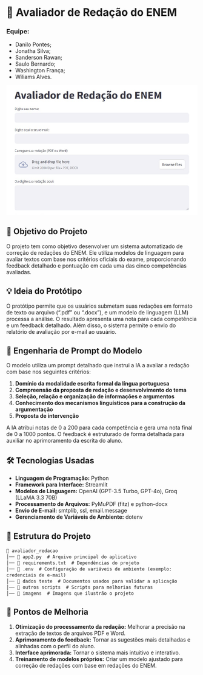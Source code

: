 # 📑 Avaliador de Redação do ENEM

### Equipe:
- Danilo Pontes;
- Jonatha Silva;
- Sanderson Rawan;
- Saulo Bernardo;
- Washington França;
- Wiliams Alves.

![image](./imagens/img-avaliador.png)

## 🎯 Objetivo do Projeto
O projeto tem como objetivo desenvolver um sistema automatizado de correção de redações do ENEM. Ele utiliza modelos de linguagem para avaliar textos com base nos critérios oficiais do exame, proporcionando feedback detalhado e pontuação em cada uma das cinco competências avaliadas.

## 💡 Ideia do Protótipo
O protótipo permite que os usuários submetam suas redações em formato de texto ou arquivo (“.pdf” ou “.docx”), e um modelo de linguagem (LLM) processa a análise. O resultado apresenta uma nota para cada competência e um feedback detalhado. Além disso, o sistema permite o envio do relatório de avaliação por e-mail ao usuário.

## 🔎 Engenharia de Prompt do Modelo
O modelo utiliza um prompt detalhado que instrui a IA a avaliar a redação com base nos seguintes critérios:
1. **Domínio da modalidade escrita formal da língua portuguesa**
2. **Compreensão da proposta de redação e desenvolvimento do tema**
3. **Seleção, relação e organização de informações e argumentos**
4. **Conhecimento dos mecanismos linguísticos para a construção da argumentação**
5. **Proposta de intervenção**

A IA atribui notas de 0 a 200 para cada competência e gera uma nota final de 0 a 1000 pontos. O feedback é estruturado de forma detalhada para auxiliar no aprimoramento da escrita do aluno.

## 🛠 Tecnologias Usadas
- **Linguagem de Programação:** Python
- **Framework para Interface:** Streamlit
- **Modelos de Linguagem:** OpenAI (GPT-3.5 Turbo, GPT-4o), Groq (LLaMA 3.3 70B)
- **Processamento de Arquivos:** PyMuPDF (fitz) e python-docx
- **Envio de E-mail:** smtplib, ssl, email.message
- **Gerenciamento de Variáveis de Ambiente:** dotenv

## 📂 Estrutura do Projeto
```
📁 avaliador_redacao
│── 📄 app2.py  # Arquivo principal do aplicativo
│── 📄 requirements.txt  # Dependências do projeto
│── 📄 .env  # Configuração de variáveis de ambiente (exemplo: credenciais de e-mail)
│── 📁 dados teste  # Documentos usados para validar a aplicação
│── 📁 outros scripts  # Scripts para melhorias futuras
│── 📁 imagens  # Imagens que ilustrão o projeto
```

## 📌 Pontos de Melhoria
1. **Otimização do processamento da redação:** Melhorar a precisão na extração de textos de arquivos PDF e Word.
2. **Aprimoramento do feedback:** Tornar as sugestões mais detalhadas e alinhadas com o perfil do aluno.
3. **Interface aprimorada:** Tornar o sistema mais intuitivo e interativo.
4. **Treinamento de modelos próprios:** Criar um modelo ajustado para correção de redações com base em redações do ENEM.